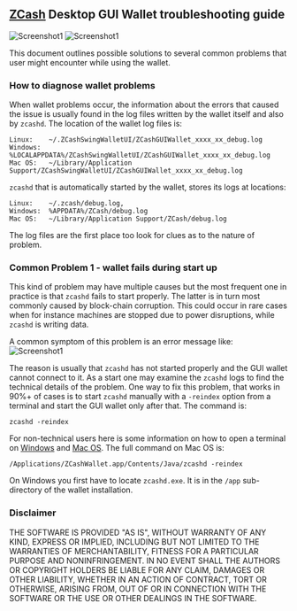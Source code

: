 ## [ZCash](https://z.cash/) Desktop GUI Wallet troubleshooting guide

![Screenshot1](ZENChat_small.png "Chat Window") ![Screenshot1](ZENCashWalletMac_0.74.7_small.png "Wallet Window") 

This document outlines possible solutions to several common problems that user might encounter while using the wallet.

### How to diagnose wallet problems

When wallet problems occur, the information about the errors that caused the issue is usually found in the log files written by the wallet itself and also by `zcashd`. The location of the wallet log files is:
```
Linux:    ~/.ZCashSwingWalletUI/ZCashGUIWallet_xxxx_xx_debug.log 
Windows:  %LOCALAPPDATA%/ZCashSwingWalletUI/ZCashGUIWallet_xxxx_xx_debug.log
Mac OS:   ~/Library/Application Support/ZCashSwingWalletUI/ZCashGUIWallet_xxxx_xx_debug.log
```
`zcashd` that is automatically started by the wallet, stores its logs at locations:
```
Linux:    ~/.zcash/debug.log, 
Windows:  %APPDATA%/ZCash/debug.log
Mac OS:   ~/Library/Application Support/ZCash/debug.log
 ```
The log files are the first place too look for clues as to the nature of problem.

### Common Problem 1 - wallet fails during start up

This kind of problem may have multiple causes but the most frequent one in practice is that `zcashd` fails to start properly. The latter is in turn most commonly caused by block-chain corruption. This could occur 
in rare cases when for instance machines are stopped due to power disruptions, while `zcashd` is writing data.

A common symptom of this problem is an error message like:
![Screenshot1](EOF_error.png "Chat Window") 

The reason is usually that `zcashd` has not started properly and the GUI wallet cannot connect to it. As a start
one may examine the `zcashd` logs to find the technical details of the problem. One way to fix this problem, that 
works in 90%+ of cases is to start `zcashd` manually with a `-reindex` option from a terminal and start the GUI wallet only after that. The command is:
```
zcashd -reindex
```
For non-technical users here is some information on how to open a terminal on [Windows](https://www.lifewire.com/how-to-open-command-prompt-2618089) and [Mac OS](https://www.wikihow.com/Open-a-Terminal-Window-in-Mac). The full command on Mac OS is:
```
/Applications/ZCashWallet.app/Contents/Java/zcashd -reindex
```
On Windows you first have to locate `zcashd.exe`. It is in the `/app` sub-directory of the wallet installation.

### Disclaimer

THE SOFTWARE IS PROVIDED "AS IS", WITHOUT WARRANTY OF ANY KIND, EXPRESS OR
IMPLIED, INCLUDING BUT NOT LIMITED TO THE WARRANTIES OF MERCHANTABILITY,
FITNESS FOR A PARTICULAR PURPOSE AND NONINFRINGEMENT. IN NO EVENT SHALL THE
AUTHORS OR COPYRIGHT HOLDERS BE LIABLE FOR ANY CLAIM, DAMAGES OR OTHER
LIABILITY, WHETHER IN AN ACTION OF CONTRACT, TORT OR OTHERWISE, ARISING FROM,
OUT OF OR IN CONNECTION WITH THE SOFTWARE OR THE USE OR OTHER DEALINGS IN THE
SOFTWARE.
